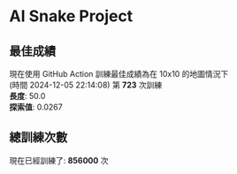 
# AI Snake Project

## **最佳成績**















































































































































































現在使用 GitHub Action 訓練最佳成績為在 10x10 的地圖情況下  
(時間 2024-12-05 22:14:08) 第 **723** 次訓練  
**長度**: 50.0  
**探索值**: 0.0267































































































































































































































































































































































## 總訓練次數
現在已經訓練了: **856000** 次
